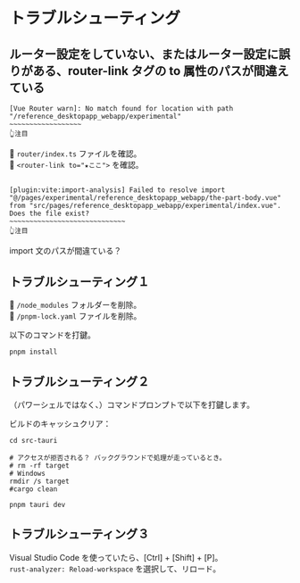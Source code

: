 # トラブルシューティング

## ルーター設定をしていない、またはルーター設定に誤りがある、router-link タグの to 属性のパスが間違えている

```
[Vue Router warn]: No match found for location with path "/reference_desktopapp_webapp/experimental"
~~~~~~~~~~~~~~~~~~
👆注目
```

📄 `router/index.ts` ファイルを確認。  
📄 `<router-link to="★ここ">` を確認。


## 

```
[plugin:vite:import-analysis] Failed to resolve import "@/pages/experimental/reference_desktopapp_webapp/the-part-body.vue" from "src/pages/reference_desktopapp_webapp/experimental/index.vue". Does the file exist?
~~~~~~~~~~~~~~~~~~~~~~~~~~~~~
👆注目
```

import 文のパスが間違ている？


## トラブルシューティング１

📁 `/node_modules` フォルダーを削除。  
📄 `/pnpm-lock.yaml`  ファイルを削除。

以下のコマンドを打鍵。  

```shell
pnpm install
```

## トラブルシューティング２

（パワーシェルではなく、）コマンドプロンプトで以下を打鍵します。  

ビルドのキャッシュクリア：  

```shell
cd src-tauri

# アクセスが拒否される？ バックグラウンドで処理が走っているとき。
# rm -rf target
# Windows
rmdir /s target
#cargo clean

pnpm tauri dev
```

## トラブルシューティング３

Visual Studio Code を使っていたら、[Ctrl] + [Shift] + [P]。  
`rust-analyzer: Reload-workspace` を選択して、リロード。  
